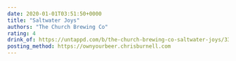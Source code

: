 ```yaml
---
date: 2020-01-01T03:51:50+0000
title: "Saltwater Joys"
authors: "The Church Brewing Co"
rating: 4
drink_of: https://untappd.com/b/the-church-brewing-co-saltwater-joys/3332913
posting_method: https://ownyourbeer.chrisburnell.com
---
```

